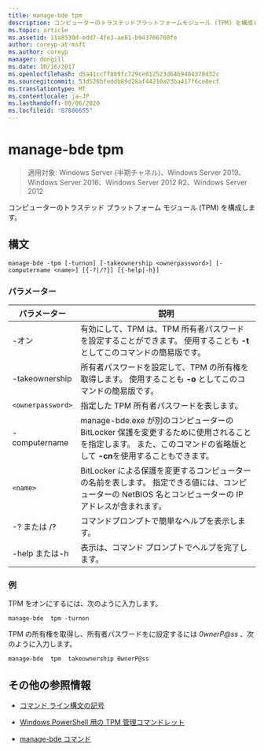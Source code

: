 ```yaml
---
title: manage-bde tpm
description: コンピューターのトラステッドプラットフォームモジュール (TPM) を構成する manage-bde tpm コマンドのリファレンス記事です。
ms.topic: article
ms.assetid: 11a8530d-edd7-4fe3-ae81-b943766760fe
author: coreyp-at-msft
ms.author: coreyp
manager: dongill
ms.date: 10/16/2017
ms.openlocfilehash: d5a41ccff889fc729ce812523d64b9404378d32c
ms.sourcegitcommit: 53d526bfeddb89d28af44210a23ba417f6ce0ecf
ms.translationtype: MT
ms.contentlocale: ja-JP
ms.lasthandoff: 08/06/2020
ms.locfileid: "87886655"
---
```

# <a name="manage-bde-tpm"></a>manage-bde tpm

> 適用対象: Windows Server (半期チャネル)、Windows Server 2019、Windows Server 2016、Windows Server 2012 R2、Windows Server 2012

コンピューターのトラステッド プラットフォーム モジュール (TPM) を構成します。

## <a name="syntax"></a>構文

```
manage-bde -tpm [-turnon] [-takeownership <ownerpassword>] [-computername <name>] [{-?|/?}] [{-help|-h}]
```

### <a name="parameters"></a>パラメーター

| パラメーター | 説明 |
| --------- | ----------- |
| -オン | 有効にして、TPM は、TPM 所有者パスワードを設定することができます。 使用することも **-t** としてこのコマンドの簡易版です。 |
| -takeownership | 所有者パスワードを設定して、TPM の所有権を取得します。 使用することも **-o** としてこのコマンドの簡易版です。 |
| `<ownerpassword>` | 指定した TPM 所有者パスワードを表します。 |
| -computername | manage-bde.exe が別のコンピューターの BitLocker 保護を変更するために使用されることを指定します。 また、このコマンドの省略版として **-cn**を使用することもできます。 |
| `<name>` | BitLocker による保護を変更するコンピューターの名前を表します。 指定できる値には、コンピューターの NetBIOS 名とコンピューターの IP アドレスが含まれます。 |
| -? または /? | コマンドプロンプトで簡単なヘルプを表示します。 |
| -help または-h | 表示は、コマンド プロンプトでヘルプを完了します。 |

### <a name="examples"></a>例

TPM をオンにするには、次のように入力します。

```
manage-bde  tpm -turnon
```

TPM の所有権を取得し、所有者パスワードをに設定するには *0wnerP@ss* 、次のように入力します。

```
manage-bde  tpm  takeownership 0wnerP@ss
```

## <a name="additional-references"></a>その他の参照情報

- [コマンド ライン構文の記号](command-line-syntax-key.md)

- [Windows PowerShell 用の TPM 管理コマンドレット](/powershell/module/trustedplatformmodule/)

- [manage-bde コマンド](manage-bde.md)
